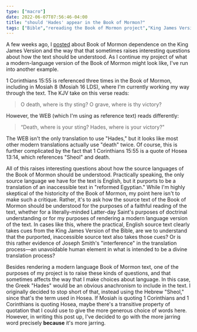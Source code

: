 ```yaml
---
type: ["macro"]
date: 2022-06-07T07:56:46-04:00
title: "should 'Hades' appear in the Book of Mormon?"
tags: ["Bible","rereading the Book of Mormon project","King James Version","World English Bible","Book of Mormon"]
---
```


A few weeks ago, I [posted](https://spencergreenhalgh.com/communities/book-of-mormon-dependence-on-the-king-james-version/) about Book of Mormon dependence on the King James Version and the way that that sometimes raises interesting questions about how the text should be understood. As I continue my project of what a modern-language version of the Book of Mormon might look like, I've run into another example. 

1 Corinthians 15:55 is referenced three times in the Book of Mormon, including in Mosiah 8 (Mosiah 16 LDS), where I'm currently working my way through the text. The KJV take on this verse reads: 

> O death, where is thy sting? O grave, where is thy victory?

However, the WEB (which I'm using as reference text) reads differently: 

> “Death, where is your sting? Hades, where is your victory?"

The WEB isn't the only translation to use "Hades," but it looks like most other modern translations actually use "death" twice. Of course, this is further complicated by the fact that 1 Corinthians 15:55 is a quote of Hosea 13:14, which references "Sheol" and death. 

All of this raises interesting questions about how the source languages of the Book of Mormon should be understood. Practically speaking, the only source language we have for the text is English, but it purports to be a translation of an inaccessible text in "reformed Egyptian." While I'm highly skeptical of the historicity of the Book of Mormon, my point here isn't to make such a critique. Rather, it's to ask how the source text of the Book of Mormon should be understood for the purposes of a faithful reading of the text, whether for a literally-minded Latter-day Saint's purposes of doctrinal understanding or for my purposes of rendering a modern language version of the text. In cases like this, where the practical, English source text clearly takes cues from the King James Version of the Bible, are we to understand that the purported, inaccessible source text also takes those cues? Or is this rather evidence of Joseph Smith's "interference" in the translation process—an unavoidable human element in what is intended to be a divine translation process?

Besides rendering a modern language Book of Mormon text, one of the purposes of my project is to raise these kinds of questions, and that sometimes affects the way that I make choices about language. In this case, the Greek "Hades" would be an obvious anachronism to include in the text. I originally decided to stop short of that, instead using the Hebrew "Sheol," since that's the term used in Hosea. If Mosiah is quoting 1 Corinthians and 1 Corinthians is quoting Hosea, maybe there's a transitive property of quotation that I could use to give the more generous choice of words here. However, in writing this post up, I've decided to go with the more jarring word precisely **because** it's more jarring.
